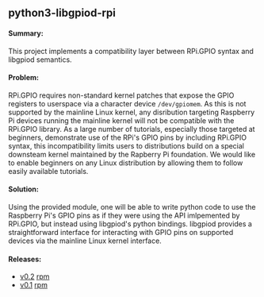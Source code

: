 ## python3-libgpiod-rpi

#### Summary:

This project implements a compatibility layer between RPi.GPIO syntax and libgpiod semantics.

#### Problem:

RPi.GPIO requires non-standard kernel patches that expose the GPIO registers to userspace via
a character device `/dev/gpiomem`. As this is not supported by the mainline Linux kernel, any
disribution targeting Raspberry Pi devices running the mainline kernel will not be compatible
with the RPi.GPIO library. As a large number of tutorials, especially those targeted at
beginners, demonstrate use of the RPi's GPIO pins by including RPi.GPIO syntax, this
incompatibility limits users to distributions build on a special downsteam kernel maintained
by the Rapberry Pi foundation. We would like to enable beginners on any Linux distribution
by allowing them to follow easily available tutorials.

#### Solution:
Using the provided module, one will be able to write python code to use the Raspberry Pi's
GPIO pins as if they were using the API imlpemented by RPi.GPIO, but instead using
libgpiod's python bindings. libgpiod provides a straightforward interface for interacting
with GPIO pins on supported devices via the mainline Linux kernel interface.

#### Releases:
* [v0.2](https://github.com/underground-software/python3-libgpiod-rpi/releases/tag/v0.2) [rpm](https://github.com/underground-software/python3-libgpiod-rpi/releases/download/v0.2/python3-libgpiod-rpi-0.2-2.aarch64.rpm)
* [v0.1](https://github.com/underground-software/python3-libgpiod-rpi/releases/tag/v0.1) [rpm](https://github.com/underground-software/python3-libgpiod-rpi/releases/download/v0.1/python3-libgpiod-rpi-0.1-1.aarch64.rpm)
